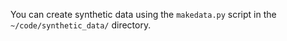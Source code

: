 You can create synthetic data using the `makedata.py` script in the `~/code/synthetic_data/` directory.